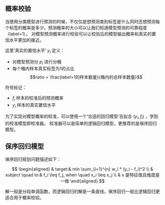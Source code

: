 ## 概率校验
当使用分类模型进行预测的时候，不仅仅是想预测类别标签是什么同时还想预测每个标签的概率是多少。预测概率的大小可以让我们知道模型预测的可靠程度（label=1）。
对模型预测概率进行校验可以让校验后的模型输出概率和真实的置信水平更加的接近。


这里‘真实的置信水平’ $y_i$ 定义：
- 对模型预测分 $p_i$ 进行分桶
- 每个桶内样本真实标签为1的占比 $$ratio = \frac{label=1的样本数量}{桶内的总样本数量}$$


符号标记：
- $f_i$ 样本的校准后的预测概率
- $y_i$ 样本的真实置信水平


为了实现对模型概率的校准，可以使用一个‘合适的回归模型’去拟合 $(y_i, f_i)$ ，学到的校准模型即校准器。
校准器可以是简单的逻辑回归模型，更推荐的是保序回归模型。



## 保序回归模型
保序回归规划问题描述如下：

$$
\begin{aligned}
& target:& min \sum_{i=1}^{n} w_i * (y_i - f_i)^2 \\
& subject \quad to:& f_i \leq f_j, when \quad x_i \leq x_j \\
& x 是特征值且维度是一维
\end{aligned}
$$

解一般是分段单调函数，而逻辑回归的解是一条直线，保序回归一般比逻辑回归更适合用于概率校验。
